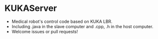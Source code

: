 # KUKAServer
- Medical robot's control code based on KUKA LBR.
- Including .java in the slave computer and .cpp, .h in the host computer.
- Welcome issues or pull requests!
